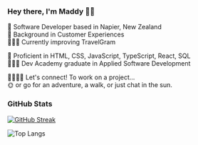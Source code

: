 ### Hey there, I'm Maddy 👋🏻
📍 Software Developer based in Napier, New Zealand  
👥 Background in Customer Experiences  
👩🏻‍💻 Currently improving TravelGram  
  
🚀 Proficient in HTML, CSS, JavaScript, TypeScript, React, SQL  
👩🏻‍🎓 Dev Academy graduate in Applied Software Development  
  
🫱🏻‍🫲🏼 Let's connect! To work on a project...  
🌞 or go for an adventure, a walk, or just chat in the sun.  

### GitHub Stats

[![GitHub Streak](https://streak-stats.demolab.com?user=maddy-rio&theme=material-palenight&date_format=M%20j%5B%2C%20Y%5D)](https://git.io/streak-stats)  

![Top Langs](https://github-readme-stats.vercel.app/api/top-langs/?username=maddy-rio&layout=compact&theme=dark) 
